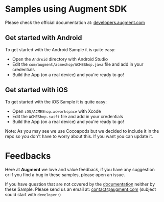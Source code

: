 # Samples using Augment SDK  

Please check the official documentation at: [developers.augment.com](https://developers.augment.com/)

## Get started with Android

To get started with the Android Sample it is quite easy:

 - Open the `Android` directory with Android Studio
 - Edit the `com/augment/acmeshop/ACMEShop.java` file and add in your credentials
 - Build the App (on a real device) and you're ready to go!

## Get started with iOS

To get started with the iOS Sample it is quite easy:

 - Open `iOS/ACMEShop.xcworkspace` with Xcode
 - Edit the `ACMEShop.swift` file and add in your credentials
 - Build the App (on a real device) and you're ready to go!
 
Note: As you may see we use Cocoapods but we decided to include it in the repo so you don't have to worry about this.
If you want you can update it.

# Feedbacks

Here at **Augment** we love and value feedback, if you have any suggestion or if you find a bug in these samples, please open an issue.

If you have question that are not covered by the [documentation](https://augment.github.io) neither by these Sample. Please send us an email at: contact@augment.com (subject sould start with `developer:`)
